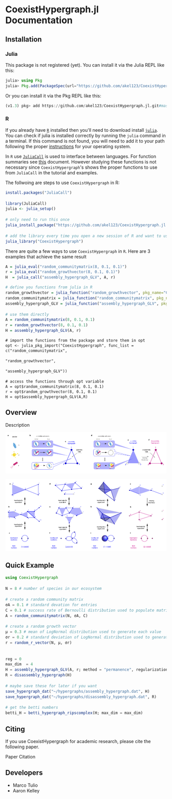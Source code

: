 # CoexistHypergraph.jl Documentation

## Installation

### Julia
This package is not registered (yet).
You can install it via the Julia REPL like this:
```julia
julia> using Pkg
julia> Pkg.add(PackageSpec(url="https://github.com/akel123/CoexistHypergraph.jl.git", rev="master"))
```

Or you can install it via the Pkg REPL like this:
```julia
(v1.3) pkg> add https://github.com/akel123/CoexistHypergraph.jl.git#master
```
### R
If you already have [`R`](https://www.r-project.org/) installed then you'll need
to download install [`julia`](https://julialang.org/). You can check if julia is
installed correctly by running the `julia` command in a terminal. If this command
is not found, you will need to add it to your path following the proper
[instructions](https://julialang.org/downloads/platform/) for your operating system.

In `R` use [`JuliaCall`](https://github.com/Non-Contradiction/JuliaCall) is used to interface between languages. For function summaries see [this](https://cran.r-project.org/web/packages/JuliaCall/JuliaCall.pdf) document.
However studying these functions is not necessary since `CoexistHypergraph`'s
shows the proper functions to use from `JuliaCall` in the tutorial and examples.

The follwoing are steps to use `CoexistHypergraph` in R:
```R
install.packages("JuliaCall")

library(JuliaCall)
julia <- julia_setup()

# only need to run this once
julia_install_package("https://github.com/akel123/CoexistHypergraph.jl.git#master")

# add the library every time you open a new session of R and want to use CoexistHypergraph
julia_library("CoexistHypergraph")
```

There are quite a few ways to use `CoexistHypergraph` in `R`. Here are 3 examples that achieve the same result
```R
A = julia_eval("random_communitymatrix(8, 0.1, 0.1)")
r = julia_eval("random_growthvector(8, 0.1, 0.1)")
H  = julia_call("assembly_hypergraph_GLV", A, r)
```
```R
# define you functions from julia in R
random_growthvector = julia_function("random_growthvector", pkg_name="CoexistHypergraph")
random_communitymatrix = julia_function("random_communitymatrix", pkg_name="CoexistHypergraph")
assembly_hypergraph_GLV = julia_function("assembly_hypergraph_GLV", pkg_name="CoexistHypergraph")

# use them directly
A = random_communitymatrix(8, 0.1, 0.1)
r = random_growthvector(8, 0.1, 0.1)
H = assembly_hypergraph_GLV(A, r)
```
```
# import the functions from the package and store them in opt
opt <- julia_pkg_import("CoexistHypergraph", func_list = c("random_communitymatrix",
                                                           "random_growthvector",
                                                           "assembly_hypergraph_GLV"))

# access the functions through opt variable
A = opt$random_communitymatrix(8, 0.1, 0.1)
r = opt$random_growthvector(8, 0.1, 0.1)
H = opt$assembly_hypergraph_GLV(A,R)
```
## Overview
Description

![](./assets/species_to_graph.png)

![](./assets/graph_to_backbone.png)

## Quick Example

```julia
using CoexistHypergraph

N = 8 # number of species in our ecosystem

# create a random community matrix
σA = 0.1 # standard devation for entries
C = 0.1 # success rate of Bernoulli distribution used to populate matrix
A = random_communitymatrix(N, σA, C)

# create a random growth vector
μ = 0.3 # mean of LogNormal distribution used to generate each value
σr = 0.2 # standard deviation of LogNormal distribution used to generate each value
r = random_r_vector(N, μ, σr)


reg = 0
max_dim  = 4
H = assembly_hypergraph_GLV(A, r; method = "permanence", regularization = reg)
R = disassembly_hypergraph(H)

# maybe save these for later if you want
save_hypergraph_dat("~/hypergraphs/assembly_hypergraph.dat", H)
save_hypergraph_dat("~/hypergraphs/disassembly_hypergraph.dat", R)

# get the betti numbers
betti_H = betti_hypergraph_ripscomplex(H; max_dim = max_dim)
```

## Citing
If you use CoexistHypergraph for academic research, please cite the following paper.

Paper Citation

## Developers
-  Marco Tulio
- Aaron Kelley

